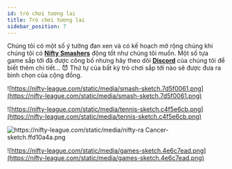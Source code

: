```yaml
---
id: trò chơi tương lai
title: Trò chơi tương lai
sidebar_position: 7
---
```


Chúng tôi có một số ý tưởng đan xen và có kế hoạch mở rộng chúng khi chúng tôi có **[Nifty Smashers](https://nifty-league.com/games)** động tốt như chúng tôi muốn. Một số tựa game sắp tới đã được công bố nhưng hãy theo dõi **[Discord](https://discord.gg/niftyleague)** của chúng tôi để biết thêm chi tiết… 😈 Thứ tự của bất kỳ trò chơi sắp tới nào sẽ được đưa ra bình chọn của cộng đồng.

![https://nifty-league.com/static/media/smash-sketch.7d5f0061.png](https://nifty-league.com/static/media/smash-sketch.7d5f0061.png)

![https://nifty-league.com/static/media/tennis-sketch.c4f5e6cb.png](https://nifty-league.com/static/media/tennis-sketch.c4f5e6cb.png)

![https://nifty-league.com/static/media/nifty-ra Cancer-sketch.ffd10a4a.png](https://nifty-league.com/static/media/nifty-racers-sketch.ffd10a4a.png)

![https://nifty-league.com/static/media/games-sketch.4e6c7ead.png](https://nifty-league.com/static/media/games-sketch.4e6c7ead.png)
